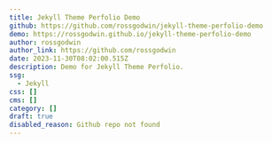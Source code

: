 ```yaml
---
title: Jekyll Theme Perfolio Demo
github: https://github.com/rossgodwin/jekyll-theme-perfolio-demo
demo: https://rossgodwin.github.io/jekyll-theme-perfolio-demo
author: rossgodwin
author_link: https://github.com/rossgodwin
date: 2023-11-30T08:02:00.515Z
description: Demo for Jekyll Theme Perfolio.
ssg:
  - Jekyll
css: []
cms: []
category: []
draft: true
disabled_reason: Github repo not found
---
```

